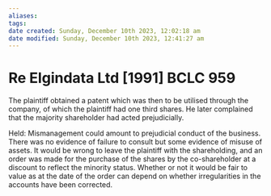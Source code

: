 ```yaml
---
aliases: 
tags: 
date created: Sunday, December 10th 2023, 12:02:18 am
date modified: Sunday, December 10th 2023, 12:41:27 am
---
```


# Re Elgindata Ltd [1991] BCLC 959

The plaintiff obtained a patent which was then to be utilised through the company, of which the plaintiff had one third shares. He later complained that the majority shareholder had acted prejudicially.  

Held: Mismanagement could amount to prejudicial conduct of the business. There was no evidence of failure to consult but some evidence of misuse of assets. It would be wrong to leave the plaintiff with the shareholding, and an order was made for the purchase of the shares by the co-shareholder at a discount to reflect the minority status. Whether or not it would be fair to value as at the date of the order can depend on whether irregularities in the accounts have been corrected.

